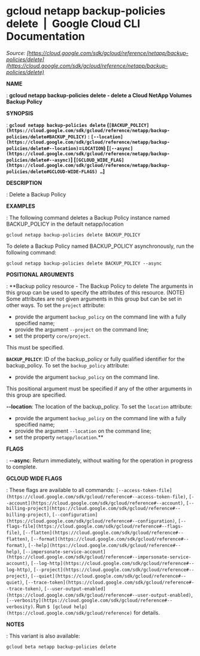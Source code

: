 # gcloud netapp backup-policies delete  |  Google Cloud CLI Documentation

*Source: [https://cloud.google.com/sdk/gcloud/reference/netapp/backup-policies/delete](https://cloud.google.com/sdk/gcloud/reference/netapp/backup-policies/delete)*

**NAME**

: **gcloud netapp backup-policies delete - delete a Cloud NetApp Volumes Backup Policy**

**SYNOPSIS**

: **`gcloud netapp backup-policies delete` (`[BACKUP_POLICY](https://cloud.google.com/sdk/gcloud/reference/netapp/backup-policies/delete#BACKUP_POLICY)` : `[--location](https://cloud.google.com/sdk/gcloud/reference/netapp/backup-policies/delete#--location)`=`LOCATION`) [`[--async](https://cloud.google.com/sdk/gcloud/reference/netapp/backup-policies/delete#--async)`] [`[GCLOUD_WIDE_FLAG](https://cloud.google.com/sdk/gcloud/reference/netapp/backup-policies/delete#GCLOUD-WIDE-FLAGS) …`]**

**DESCRIPTION**

: Delete a Backup Policy

**EXAMPLES**

: The following command deletes a Backup Policy instance named BACKUP_POLICY in
the default netapp/location

```
gcloud netapp backup-policies delete BACKUP_POLICY
```

To delete a Backup Policy named BACKUP_POLICY asynchronously, run the following
command:

```
gcloud netapp backup-policies delete BACKUP_POLICY --async
```

**POSITIONAL ARGUMENTS**

: **Backup policy resource - The Backup Policy to delete The arguments in this group
can be used to specify the attributes of this resource. (NOTE) Some attributes
are not given arguments in this group but can be set in other ways.
To set the `project` attribute:

- provide the argument `backup_policy` on the command line with a fully
specified name;
- provide the argument `--project` on the command line;
- set the property `core/project`.

This must be specified.

**`BACKUP_POLICY`**:
ID of the backup_policy or fully qualified identifier for the backup_policy.
To set the `backup_policy` attribute:

- provide the argument `backup_policy` on the command line.

This positional argument must be specified if any of the other arguments in this
group are specified.

**--location**:
The location of the backup_policy.
To set the `location` attribute:

- provide the argument `backup_policy` on the command line with a fully
specified name;
- provide the argument `--location` on the command line;
- set the property `netapp/location`.**

**FLAGS**

: **--async**:
Return immediately, without waiting for the operation in progress to complete.

**GCLOUD WIDE FLAGS**

: These flags are available to all commands: `[--access-token-file](https://cloud.google.com/sdk/gcloud/reference#--access-token-file)`,
`[--account](https://cloud.google.com/sdk/gcloud/reference#--account)`, `[--billing-project](https://cloud.google.com/sdk/gcloud/reference#--billing-project)`,
`[--configuration](https://cloud.google.com/sdk/gcloud/reference#--configuration)`,
`[--flags-file](https://cloud.google.com/sdk/gcloud/reference#--flags-file)`,
`[--flatten](https://cloud.google.com/sdk/gcloud/reference#--flatten)`, `[--format](https://cloud.google.com/sdk/gcloud/reference#--format)`, `[--help](https://cloud.google.com/sdk/gcloud/reference#--help)`, `[--impersonate-service-account](https://cloud.google.com/sdk/gcloud/reference#--impersonate-service-account)`,
`[--log-http](https://cloud.google.com/sdk/gcloud/reference#--log-http)`,
`[--project](https://cloud.google.com/sdk/gcloud/reference#--project)`, `[--quiet](https://cloud.google.com/sdk/gcloud/reference#--quiet)`, `[--trace-token](https://cloud.google.com/sdk/gcloud/reference#--trace-token)`, `[--user-output-enabled](https://cloud.google.com/sdk/gcloud/reference#--user-output-enabled)`,
`[--verbosity](https://cloud.google.com/sdk/gcloud/reference#--verbosity)`.
Run `$ [gcloud help](https://cloud.google.com/sdk/gcloud/reference)` for details.

**NOTES**

: This variant is also available:

```
gcloud beta netapp backup-policies delete
```